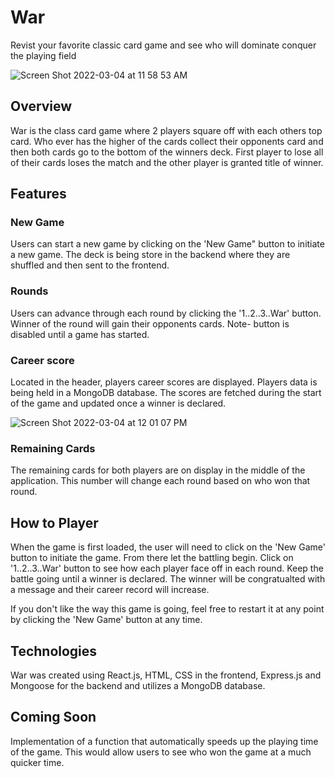 # War
Revist your favorite classic card game and see who will dominate conquer the playing field

![Screen Shot 2022-03-04 at 11 58 53 AM](https://user-images.githubusercontent.com/66323451/156806632-0205c60a-0019-4ed8-a809-fd52598c8c41.png)

## Overview

War is the class card game where 2 players square off with each others top card. Who ever has the higher of the cards collect their opponents card and then both cards go to the bottom of the winners deck. First player to lose all of their cards loses the match and the other player is granted title of winner.

## Features

### New Game
Users can start a new game by clicking on the 'New Game" button to initiate a new game. The deck is being store in the backend where they are shuffled and then sent to the frontend.

### Rounds
Users can advance through each round by clicking the '1..2..3..War' button. Winner of the round will gain their opponents cards. Note- button is disabled until a game has started.

### Career score
Located in the header, players career scores are displayed. Players data is being held in a MongoDB database. The scores are fetched during the start of the game and updated once a winner is declared.

![Screen Shot 2022-03-04 at 12 01 07 PM](https://user-images.githubusercontent.com/66323451/156806909-019e625e-ddce-4f60-995e-4a0ef02d7080.png)


### Remaining Cards
The remaining cards for both players are on display in the middle of the application. This number will change each round based on who won that round.

## How to Player

When the game is first loaded, the user will need to click on the 'New Game' button to initiate the game. From there let the battling begin. Click on '1..2..3..War' button to see how each player face off in each round. Keep the battle going until a winner is declared. The winner will be congratualted with a message and their career record will increase.

If you don't like the way this game is going, feel free to restart it at any point by clicking the 'New Game' button at any time.


## Technologies

War was created using React.js, HTML, CSS in the frontend, Express.js and Mongoose for the backend and utilizes a MongoDB database.

## Coming Soon

Implementation of a function that automatically speeds up the playing time of the game. This would allow users to see who won the game at a much quicker time.
